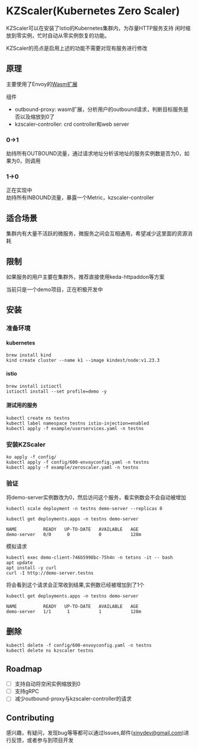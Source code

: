 # KZScaler(Kubernetes Zero Scaler)

KZScaler可以在安装了Istio的Kubernetes集群内，为存量HTTP服务支持 闲时缩放到零实例，忙时自动从零实例恢复的功能。

KZScaler的亮点是启用上述的功能不需要对现有服务进行修改

## 原理

主要使用了Envoy的[Wasm扩展](https://www.envoyproxy.io/docs/envoy/latest/api-v3/extensions/filters/http/wasm/v3/wasm.proto)

组件

* outbound-proxy: wasm扩展，分析用户的outbound请求，判断目标服务是否以及缩放到0了
* kzscaler-controller: crd controller和web server

### 0->1

劫持所有OUTBOUND流量，通过请求地址分析该地址的服务实例数是否为0，如果为0，则调用

### 1->0

正在实现中  
劫持所有INBOUND流量，暴露一个Metric，kzscaler-controller

## 适合场景

集群内有大量不活跃的微服务，微服务之间会互相通用，希望减少这里面的资源消耗

## 限制

如果服务的用户主要在集群外，推荐直接使用keda-httpaddon等方案

当前只是一个demo项目，正在积极开发中

## 安装

### 准备环境

#### kubernetes

```shell
brew install kind
kind create cluster --name k1 --image kindest/node:v1.23.3
```

#### istio

```shell
brew install istioctl
istioctl install --set profile=demo -y
```

#### 测试用的服务

```shell
kubectl create ns testns
kubectl label namespace testns istio-injection=enabled
kubectl apply -f example/userservices.yaml -n testns
```

### 安装KZScaler

```shell
ko apply -f config/
kubectl apply -f config/600-envoyconfig.yaml -n testns 
kubectl apply -f example/zeroscaler.yaml -n testns 
```

### 验证

将demo-server实例数改为0，然后访问这个服务，看实例数会不会自动被增加

```shell
kubectl scale deployment -n testns demo-server --replicas 0
```

```shell
kubectl get deployments.apps -n testns demo-server
```

```
NAME          READY   UP-TO-DATE   AVAILABLE   AGE
demo-server   0/0      0           0           128m
```

模拟请求

```shell
kubectl exec demo-client-746b5998bc-75h4n -n tetsns -it -- bash
apt update
apt install -y curl
curl -I http://demo-server.testns
```

将会看到这个请求会正常收到结果,实例数已经被增加到了1个

```shell
kubectl get deployments.apps -n testns demo-server
```

```
NAME          READY   UP-TO-DATE   AVAILABLE   AGE
demo-server   1/1      1           1           128m
```

## 删除

```shell
kubectl delete -f config/600-envoyconfig.yaml -n testns
kubectl delete ns kzscaler testns  
```

## Roadmap

- [ ] 支持自动将空闲实例缩放到0
- [ ] 支持gRPC
- [ ] 减少outbound-proxy与kzscaler-controller的请求

## Contributing

感兴趣，有疑问，发现bug等等都可以通过Issues,邮件(xinydev@gmail.com)进行反馈，或者参与到项目开发